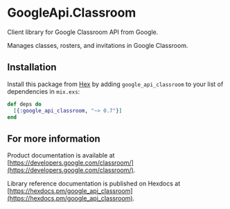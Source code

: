 # GoogleApi.Classroom

Client library for Google Classroom API from Google.

Manages classes, rosters, and invitations in Google Classroom.

## Installation

Install this package from [Hex](https://hex.pm) by adding
`google_api_classroom` to your list of dependencies in `mix.exs`:

```elixir
def deps do
  [{:google_api_classroom, "~> 0.7"}]
end
```

## For more information

Product documentation is available at [https://developers.google.com/classroom/](https://developers.google.com/classroom/).

Library reference documentation is published on Hexdocs at
[https://hexdocs.pm/google_api_classroom](https://hexdocs.pm/google_api_classroom).
